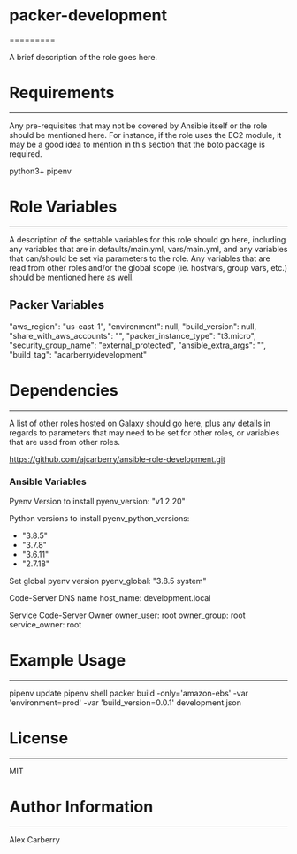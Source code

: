 # packer-development
=========

A brief description of the role goes here.

# Requirements
------------

Any pre-requisites that may not be covered by Ansible itself or the role should
be mentioned here. For instance, if the role uses the EC2 module, it may be a
good idea to mention in this section that the boto package is required.

python3+
pipenv

# Role Variables
--------------

A description of the settable variables for this role should go here, including
any variables that are in defaults/main.yml, vars/main.yml, and any variables
that can/should be set via parameters to the role. Any variables that are read
from other roles and/or the global scope (ie. hostvars, group vars, etc.) should
be mentioned here as well.

## Packer Variables
"aws_region": "us-east-1",
"environment": null,
"build_version": null,
"share_with_aws_accounts": "",
"packer_instance_type": "t3.micro",
"security_group_name": "external_protected",
"ansible_extra_args": "",
"build_tag": "acarberry/development"

# Dependencies
------------

A list of other roles hosted on Galaxy should go here, plus any details in
regards to parameters that may need to be set for other roles, or variables that
are used from other roles.

https://github.com/ajcarberry/ansible-role-development.git

### Ansible Variables
Pyenv Version to install
pyenv_version: "v1.2.20"

Python versions to install
pyenv_python_versions:
  - "3.8.5"
  - "3.7.8"
  - "3.6.11"
  - "2.7.18"

Set global pyenv version
pyenv_global: "3.8.5 system"

Code-Server DNS name
host_name: development.local

Service Code-Server Owner
owner_user: root
owner_group: root
service_owner: root

# Example Usage
----------------

pipenv update
pipenv shell
packer build -only='amazon-ebs' -var 'environment=prod' -var 'build_version=0.0.1' development.json

# License
-------

MIT

# Author Information
------------------

Alex Carberry